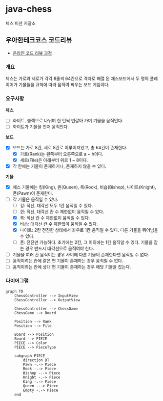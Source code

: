 # java-chess

체스 미션 저장소

## 우아한테크코스 코드리뷰

- [온라인 코드 리뷰 과정](https://github.com/woowacourse/woowacourse-docs/blob/master/maincourse/README.md)

### 개요

체스는 가로와 세로가 각각 8줄씩 64칸으로 격자로 배열 된 체스보드에서 두 명의 플레이어가 기물들을 규칙에 따라 움직여 싸우는 보드 게임이다.

### 요구사항

**체스**

- [ ] 화이트, 블랙으로 나뉘며 한 턴씩 번갈아 가며 기물을 움직인다.
- [ ] 화이트가 기물을 먼저 움직인다.

**보드**

- [x] 보드는 가로 8칸, 세로 8칸로 이루어져있고, 총 64칸이 존재한다.
    - [x] 가로(Rank)는 왼쪽부터 오른쪽으로 a ~ h이다.
    - [x] 세로(File)은 아래부터 위로 1 ~ 8이다.
- [x] 각 칸에는 기물이 존재하거나, 존재하지 않을 수 있다.

**기물**

- [x] 체스 기물에는 킹(King), 퀸(Queen), 룩(Rook), 비숍(Bishop), 나이트(Knight), 폰(Pawn)이 존재한다.
- [ ] 각 기물은 움직일 수 있다.
    - [ ] 킹: 직선, 대각선 모두 1칸 움직일 수 있다.
    - [ ] 퀸: 직선, 대각선 칸 수 제한없이 움직일 수 있다.
    - [x] 룩: 직선 칸 수 제한없이 움직일 수 있다.
    - [x] 비숍: 대각선 칸 수 제한없이 움직일 수 있다.
    - [x] 나이트: 2칸 전진한 상태에서 좌우로 1칸 움직일 수 있다. 다른 기물을 뛰어넘을 수 있다.
    - [ ] 폰: 전진만 가능하다. 초기에는 2칸, 그 이외에는 1칸 움직일 수 있다. 기물을 잡는 경우 반드시 대각선으로 움직여야 한다.
- [ ] 기물을 여러 칸 움직이는 경우 사이에 다른 기물이 존재한다면 움직일 수 없다.
- [ ] 움직이려는 칸에 같은 편 기물이 존재하는 경우 움직일 수 없다.
- [ ] 움직이려는 칸에 상대 편 기물이 존재하는 경우 해당 기물을 잡는다.

### 다이어그램

```mermaid
graph TD
    ChessController --> InputView
    ChessController --> OutputView

    ChessController --> ChessGame
    ChessGame --> Board

    Position --> Rank
    Position --> File

    Board --> Position
    Board --> PIECE
    PIECE --> Color
    PIECE --> PieceType

    subgraph PIECE
        direction BT
        Pawn -.-> Piece
        Rook -.-> Piece
        Bishop -.-> Piece
        Knight -.-> Piece
        King -.-> Piece
        Queen -.-> Piece
        Empty -.-> Piece
    end
```
